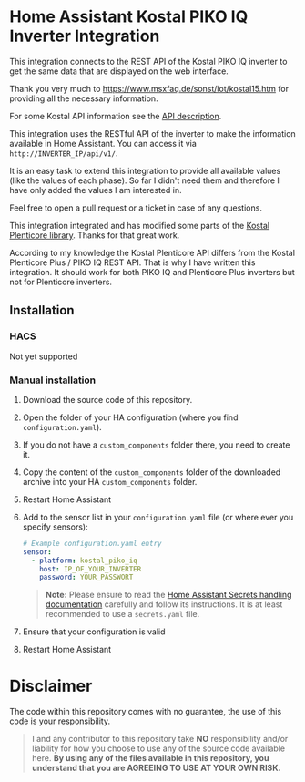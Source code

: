 # Home Assistant Kostal PIKO IQ Inverter Integration

This integration connects to the REST API of the Kostal PIKO IQ inverter
to get the same data that are displayed on the web interface.

Thank you very much to https://www.msxfaq.de/sonst/iot/kostal15.htm for providing all the necessary information.

For some Kostal API information see the [API description](docs/api.yaml).

This integration uses the RESTful API of the inverter to make the information available in Home Assistant. You can access it via `http://INVERTER_IP/api/v1/`.

It is an easy task to extend this integration to provide all available values (like the values of each phase).
So far I didn't need them and therefore I have only added the values I am interested in.

Feel free to open a pull request or a ticket in case of any questions.

This integration integrated and has modified some parts of the [Kostal Plenticore library](https://github.com/ITTV-tools/kostalplenticorepy). Thanks for that great work.

According to my knowledge the Kostal Plenticore API differs from the Kostal Plenticore Plus / PIKO IQ REST API. That is why I have written this integration. It should work for both PIKO IQ and Plenticore Plus inverters but not for Plenticore inverters.

## Installation
### HACS
Not yet supported

### Manual installation
1. Download the source code of this repository.
1. Open the folder of your HA configuration (where you find `configuration.yaml`).
1. If you do not have a `custom_components` folder there, you need to create it.
1. Copy the content of the `custom_components` folder of the downloaded archive into your HA `custom_components` folder.
1. Restart Home Assistant
1. Add to the sensor list in your `configuration.yaml` file (or where ever you specify sensors):
    ```yaml
    # Example configuration.yaml entry
    sensor:
      - platform: kostal_piko_iq
        host: IP_OF_YOUR_INVERTER
        password: YOUR_PASSWORT
    ```

    > **Note:** Please ensure to read the [Home Assistant Secrets handling documentation](https://www.home-assistant.io/docs/configuration/secrets/) carefully and follow its instructions. It is at least recommended to use a `secrets.yaml` file.
1. Ensure that your configuration is valid
1. Restart Home Assistant

# Disclaimer
The code within this repository comes with no guarantee, the use of this code is your responsibility.

> I and any contributor to this repository take **NO** responsibility and/or liability for how you choose to use any of the source code available here. **By using any of the files available in this repository, you understand that you are AGREEING TO USE AT YOUR OWN RISK.**